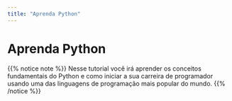 ```yaml
---
title: "Aprenda Python"
---
```


# Aprenda Python

{{% notice note %}}
Nesse tutorial você irá aprender os conceitos fundamentais do Python e como iniciar a sua carreira de programador usando uma das linguagens de programação mais popular do mundo.
{{% /notice %}}